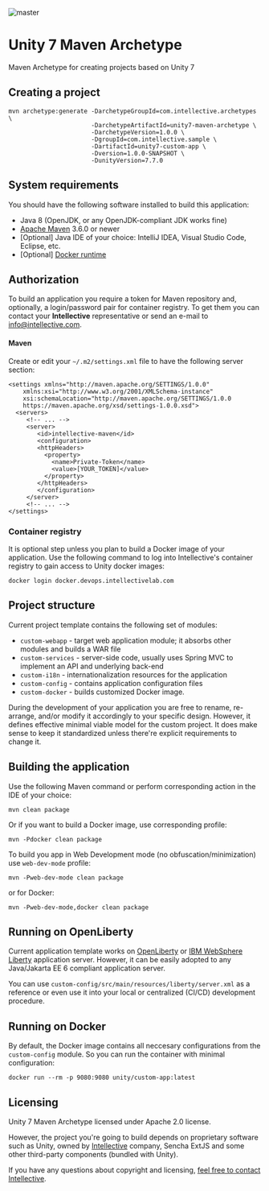 ![master](https://github.com/intellective-oss/unity7-maven-archetype/workflows/build/badge.svg)

# Unity 7 Maven Archetype
Maven Archetype for creating projects based on Unity 7

## Creating a project
```
mvn archetype:generate -DarchetypeGroupId=com.intellective.archetypes \
                       -DarchetypeArtifactId=unity7-maven-archetype \
                       -DarchetypeVersion=1.0.0 \
                       -DgroupId=com.intellective.sample \
                       -DartifactId=unity7-custom-app \
                       -Dversion=1.0.0-SNAPSHOT \
                       -DunityVersion=7.7.0
```

## System requirements
You should have the following software installed to build this application:
* Java 8 (OpenJDK, or any OpenJDK-compliant JDK works fine)
* [Apache Maven](https://maven.apache.org) 3.6.0 or newer
* [Optional] Java IDE of your choice: IntelliJ IDEA, Visual Studio Code, Eclipse, etc.
* [Optional] [Docker runtime](https://www.docker.com) 

## Authorization
To build an application you require a token for Maven repository and, optionally, a login/password pair for container
registry.
To get them you can contact your **Intellective** representative or send an e-mail to 
[info@intellective.com](mailto:info@intellective.com).

#### Maven
Create or edit your `~/.m2/settings.xml` file to have the following server section:
```
<settings xmlns="http://maven.apache.org/SETTINGS/1.0.0"
    xmlns:xsi="http://www.w3.org/2001/XMLSchema-instance"
    xsi:schemaLocation="http://maven.apache.org/SETTINGS/1.0.0
    https://maven.apache.org/xsd/settings-1.0.0.xsd">
  <servers>
     <!-- ... -->
     <server>
        <id>intellective-maven</id>
        <configuration>
        <httpHeaders>
          <property>
            <name>Private-Token</name>
            <value>[YOUR_TOKEN]</value>
          </property>
        </httpHeaders>
        </configuration>
     </server>
     <!-- ... -->
</settings>
```
### Container registry
It is optional step unless you plan to build a Docker image of your application.
Use the following command to log into Intellective's container registry to gain access to Unity docker images:
```
docker login docker.devops.intellectivelab.com
```

## Project structure
Current project template contains the following set of modules:
* `custom-webapp` - target web application module; it absorbs other modules and builds a WAR file
* `custom-services` - server-side code, usually uses Spring MVC to implement an API and underlying back-end
* `custom-i18n` - internationalization resources for the application
* `custom-config` - contains application configuration files
* `custom-docker` - builds customized Docker image.

During the development of your application you are free to rename, re-arrange, 
and/or modify it accordingly to your specific design.
However, it defines effective minimal viable model for the custom project. It does make sense to keep it standardized 
unless there're explicit requirements to change it.

## Building the application
Use the following Maven command or perform corresponding action in the IDE of your choice:
```
mvn clean package
```
Or if you want to build a Docker image, use corresponding profile:
```
mvn -Pdocker clean package
```
To build you app in Web Development mode (no obfuscation/minimization) use `web-dev-mode` profile:
```
mvn -Pweb-dev-mode clean package
```
or for Docker:
```
mvn -Pweb-dev-mode,docker clean package
```

## Running on OpenLiberty
Current application template works on [OpenLiberty](https://openliberty.io) 
or [IBM WebSphere Liberty](https://www.ibm.com/cloud/websphere-liberty) application server.
However, it can be easily adopted to any Java/Jakarta EE 6 compliant application server.

You can use `custom-config/src/main/resources/liberty/server.xml` as a reference or even use it
into your local or centralized (CI/CD) development procedure.

## Running on Docker
By default, the Docker image contains all neccesary configurations from the `custom-config` module.
So you can run the container with minimal configuration:
```
docker run --rm -p 9080:9080 unity/custom-app:latest
``` 

## Licensing
Unity 7 Maven Archetype licensed under Apache 2.0 license.

However, the project you're going to build depends on proprietary software such as Unity,
owned by [Intellective](https://www.intellective.com) company,
Sencha ExtJS and some other third-party components (bundled with Unity).

If you have any questions about copyright and licensing, [feel free to contact Intellective](https://www.intellective.com/contact-us/).
